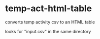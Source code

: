 # temp-act-html-table
converts temp activity csv to an HTML table

looks for "input.csv" in the same directory

